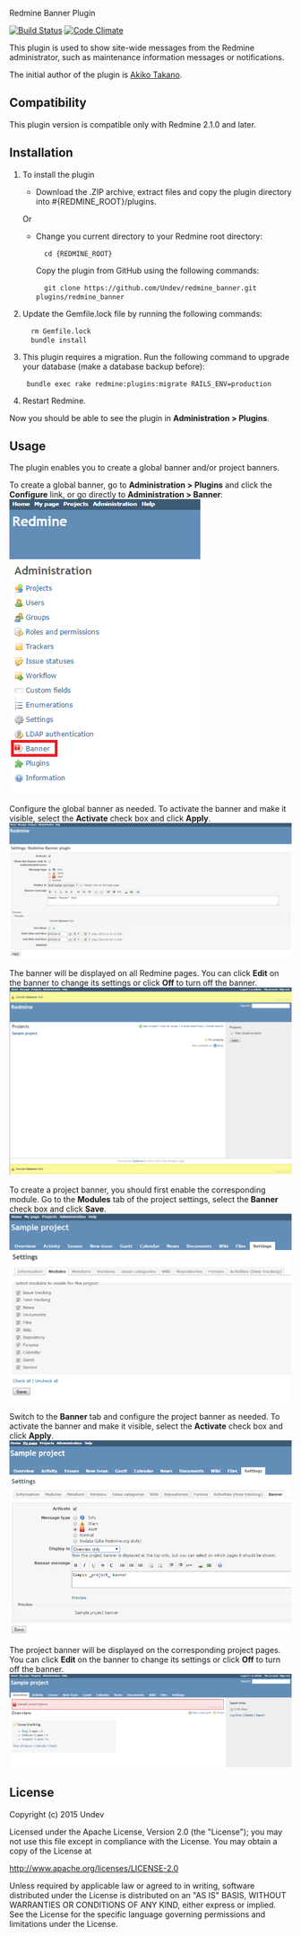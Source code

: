 Redmine Banner Plugin 

[![Build Status](https://travis-ci.org/Undev/redmine_banner.png)](https://travis-ci.org/Undev/redmine_banner)
[![Code Climate](https://codeclimate.com/github/Undev/redmine_banner.png)](https://codeclimate.com/github/Undev/redmine_banner)

This plugin is used to show site-wide messages from the Redmine administrator, such as maintenance information messages or notifications.

The initial author of the plugin is [Akiko Takano](https://github.com/akiko-pusu/redmine_banner).

## Compatibility

This plugin version is compatible only with Redmine 2.1.0 and later.

## Installation

1. To install the plugin
    * Download the .ZIP archive, extract files and copy the plugin directory into #{REDMINE_ROOT}/plugins.
    
    Or

    * Change you current directory to your Redmine root directory:  

            cd {REDMINE_ROOT}
            
      Copy the plugin from GitHub using the following commands:
      
            git clone https://github.com/Undev/redmine_banner.git plugins/redmine_banner
            
2. Update the Gemfile.lock file by running the following commands:  

         rm Gemfile.lock  
         bundle install
            
3. This plugin requires a migration. Run the following command to upgrade your database (make a database backup before):  

        bundle exec rake redmine:plugins:migrate RAILS_ENV=production 

4. Restart Redmine.

Now you should be able to see the plugin in **Administration > Plugins**.

## Usage

The plugin enables you to create a global banner and/or project banners.

To create a global banner, go to **Administration > Plugins** and click the **Configure** link, or go directly to **Administration > Banner**:  
![banner](banner_1.PNG)

Configure the global banner as needed. To activate the banner and make it visible, select the **Activate** check box and click **Apply**.  
![global banner settings](banner_2.PNG)

The banner will be displayed on all Redmine pages. You can click **Edit** on the banner to change its settings or click **Off** to turn off the banner.  
![global banner result](banner_3.PNG)

To create a project banner, you should first enable the corresponding module. Go to the **Modules** tab of the project settings, select the **Banner** check box and click **Save**.  
![banner module](banner_4.PNG)

Switch to the **Banner** tab and configure the project banner as needed. To activate the banner and make it visible, select the **Activate** check box and click **Apply**.  
![project banner settings](banner_5.PNG)

The project banner will be displayed on the corresponding project pages. You can click **Edit** on the banner to change its settings or click **Off** to turn off the banner.  
![project banner result](banner_6.PNG)

## License

Copyright (c) 2015 Undev

Licensed under the Apache License, Version 2.0 (the "License");
you may not use this file except in compliance with the License.
You may obtain a copy of the License at

http://www.apache.org/licenses/LICENSE-2.0

Unless required by applicable law or agreed to in writing, software
distributed under the License is distributed on an "AS IS" BASIS,
WITHOUT WARRANTIES OR CONDITIONS OF ANY KIND, either express or implied.
See the License for the specific language governing permissions and
limitations under the License.